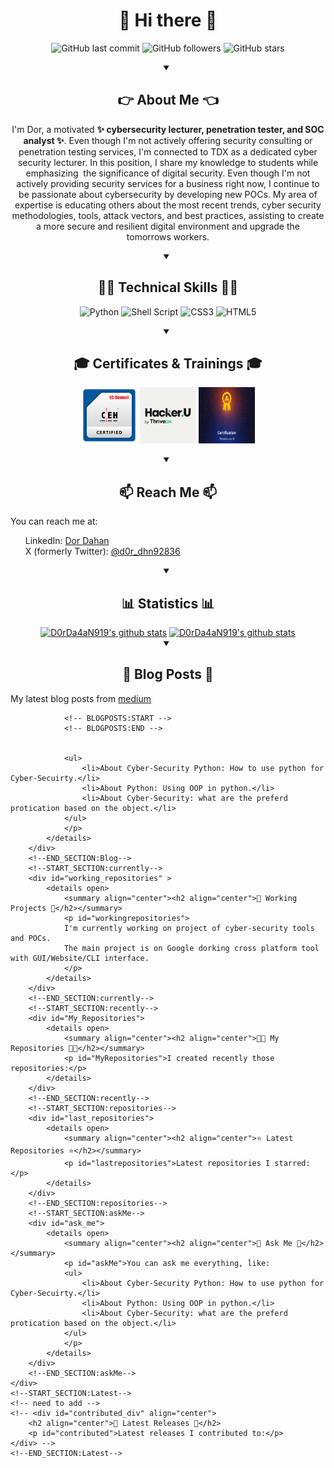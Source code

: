 <!DOCTYPE html>
<html lang="en">
<head>
  <meta charset="UTF-8">
  <meta name="viewport" content="width=device-width, initial-scale=1.0">
</head>
<body>
    <h1 align="center">👋 Hi there 👋</h1>
    <!--START_SECTION:badgesTagsGithub-->
    <div id="TagsGithub" align="center">
        <p id="badgesTagsGithub">
          <img src="https://img.shields.io/github/last-commit/D0rDa4aN919/D0rDa4aN919?label=updated" alt="GitHub last commit">
          <img src="https://img.shields.io/github/followers/D0rDa4aN919?label=GitHub%20followers" alt="GitHub followers">
          <img src="https://img.shields.io/github/stars/D0rDa4aN919?label=GitHub%20stars" alt="GitHub stars">
        </p>
    </div>
    <!--END_SECTION:badgesTagsGithub-->
    <div id="main">
        <!--START_SECTION:Explain-->
        <div id="about_me" align="center">
          <details open>
            <summary><h2 align="center">👉 About Me 👈</h2></summary>
            <p id="badgesTagsLang">I'm Dor, a motivated <b>✨ cybersecurity lecturer, penetration tester, and SOC analyst ✨</b>. 
            Even though I'm not actively offering security consulting or penetration testing services, I'm connected to TDX as a dedicated cyber security lecturer. In this position, I share my knowledge to students while emphasizing  the significance of digital security. 
            Even though I'm not actively providing security services for a business right now, I continue to be passionate about cybersecurity by developing new POCs. My area of expertise is educating others about the most recent trends, cyber security methodologies, tools, attack vectors, and best practices, assisting to create a more secure and resilient digital environment and upgrade the tomorrows workers.
            </p>
          </details>
        </div>
        <!--END_SECTION:Explain-->
        <!--START_SECTION:badgesTagsLang-->
        <div id="techskill" align="center">
            <details open>
                <summary><h2>🧑‍💻 Technical Skills 🧑‍💻</h2></summary>
                <p id="TechnicalSkill">
                    <img src="https://img.shields.io/badge/python-3670A0?style=for-the-badge&logo=python&logoColor=ffdd54" alt="Python">
                    <img src="https://img.shields.io/badge/shell_script-%23121011.svg?style=for-the-badge&logo=gnu-bash&logoColor=white" alt="Shell Script">
                    <img src="https://img.shields.io/badge/css3-%231572B6.svg?style=for-the-badge&logo=css3&logoColor=white" alt="CSS3">
                    <img src="https://img.shields.io/badge/html5-%23E34F26.svg?style=for-the-badge&logo=html5&logoColor=white" alt="HTML5">
                </p>
            </details>
        </div>
        <!--END_SECTION:badgesTagsLang-->
        <!--START_SECTION:Certificates-->
        <div id="certificates_div" align="center">
            <details open>
                <summary align="center"><h2 align="center">🎓 Certificates & Trainings 🎓</h2></summary>
                <p id="certificates">
                    <a href="https://aspen.eccouncil.org/Home" target="_blank"><img src="assets/badges/ceh_logo.png" alt="Certified Ethical Hacker (CEH)" width="90px" height="90px"></a>
                    <a href="https://aspen.eccouncil.org/Home" target="_blank"><img src="assets/badges/HACKERU.png" alt="HackerU Theoretical Certificate" width="90px" height="90px"></a>
                    <a href="https://aspen.eccouncil.org/Home" target="_blank"><img src="assets/badges/TAPT.png" alt="ThriveDx Arena Penetration Tester Practical Certificate (TAPT)" width="90px" height="90px"></a>
                </p>
            </details>
        </div>
        <!--END_SECTION:Certificates-->
        <!--START_SECTION:reach-->
        <div id="reach_me">
            <details open>
                <summary align="center"><h2 align="center">📫 Reach Me 📫</h2></summary>
                <p>You can reach me at:</p>
                <ul>
                    <il>LinkedIn: <a href="https://www.linkedin.com/in/dor-dahan-b44655154/" target="_blank">Dor Dahan</a></il><br>
                    <il>X (formerly Twitter): <a href="https://twitter.com/d0r_dhn92836" target="_blank">@d0r_dhn92836</a></il>
                </ul>
            </details>
        </div>
        <!--END_SECTION:reach-->
        <!--START_SECTION:Statistics-->
        <div id="statistics_div" align="center">
            <details open>
                <summary align="center"><h2 align="center">📊 Statistics 📊</h2></summary>
                    <a href="https://github-readme-stats.vercel.app/api?username=D0rDa4aN919&show_icons=true&theme=cobalt" target="_blank"><img src="https://github-readme-stats.vercel.app/api?username=D0rDa4aN919&show_icons=true&theme=radical" alt="D0rDa4aN919's github stats"></a>
                    <a href="https://github-readme-stats.vercel.app/api/top-langs/?username=D0rDa4aN919&layout=compact" target="_blank"><img src="https://github-readme-stats.vercel.app/api/top-langs/?username=D0rDa4aN919&layout=compact" alt="D0rDa4aN919's github stats"></a>
            </details>
        </div>
        <!--END_SECTION:Statistics-->
        <!--START_SECTION:Blog-->
        <div id="blog">
            <details open>
                <summary align="center"><h2 align="center">📖 Blog Posts 📖</h2></summary>
                <!-- https://medium.com/@dordaha491n/feed -->
                <p id="my_blog">My latest blog posts from <a href="https://medium.com/@dordaha491n" target="_blank">medium</a><br>

                <!-- BLOGPOSTS:START -->
                <!-- BLOGPOSTS:END -->
                
                
                <ul>
                    <li>About Cyber-Security Python: How to use python for Cyber-Secuirty.</li>
                    <li>About Python: Using OOP in python.</li>
                    <li>About Cyber-Security: what are the preferd protication based on the object.</li>
                </ul>
                </p>
            </details>    
        </div>
        <!--END_SECTION:Blog-->
        <!--START_SECTION:currently-->
        <div id="working_repositories" >
            <details open>
                <summary align="center"><h2 align="center">👷 Working Projects 👷</h2></summary>
                <p id="workingrepositories">
                I'm currently working on project of cyber-security tools and POCs.
                The main project is on Google dorking cross platform tool with GUI/Website/CLI interface.
                </p>
            </details>
        </div>
        <!--END_SECTION:currently-->
        <!--START_SECTION:recently-->
        <div id="My_Repositories">
            <details open>
                <summary align="center"><h2 align="center">👨‍💻 My Repositories 👨‍💻</h2></summary>
                <p id="MyRepositories">I created recently those repositories:</p>
            </details>
        </div>
        <!--END_SECTION:recently-->
        <!--START_SECTION:repositories-->
        <div id="last_repositories">
            <details open>
                <summary align="center"><h2 align="center">⭐ Latest Repositories ⭐</h2></summary>
                <p id="lastrepositories">Latest repositories I starred:</p>
            </details>
        </div>
        <!--END_SECTION:repositories-->
        <!--START_SECTION:askMe-->
        <div id="ask_me">
            <details open>
                <summary align="center"><h2 align="center">💬 Ask Me 💬</h2></summary>
                <p id="askMe">You can ask me everything, like: 
                <ul>
                    <li>About Cyber-Security Python: How to use python for Cyber-Secuirty.</li>
                    <li>About Python: Using OOP in python.</li>
                    <li>About Cyber-Security: what are the preferd protication based on the object.</li>
                </ul>
                </p>
            </details>
        </div>
        <!--END_SECTION:askMe-->
    </div>
    <!--START_SECTION:Latest-->
    <!-- need to add -->
    <!-- <div id="contributed_div" align="center">
        <h2 align="center">🚀 Latest Releases 🚀</h2>
        <p id="contributed">Latest releases I contributed to:</p>
    </div> -->
    <!--END_SECTION:Latest-->
</body>
</html>
